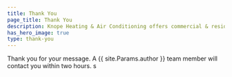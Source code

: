 ```yaml
---
title: Thank You
page_title: Thank You
description: Knope Heating & Air Conditioning offers commercial & residential HVAC, geothermal heating, cooling, ventilation & Carrier equipment in Shawano, Wisconsin.
has_hero_image: true
type: thank-you
---
```


Thank you for your message. A {{ site.Params.author }} team member will contact you within two hours.
s
